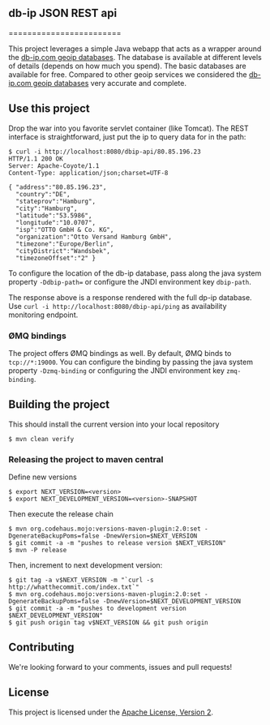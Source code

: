 ## db-ip JSON REST api
========================

This project leverages a simple Java webapp that acts as a wrapper around the [db-ip.com geoip databases](https://db-ip.com/db/).
The database is available at different levels of details (depends on how much you spend). The basic databases are available for free. Compared to other geoip services we considered the [db-ip.com geoip databases](https://db-ip.com/db/) very accurate and complete.

## Use this project

Drop the war into you favorite servlet container (like Tomcat). The REST interface is straightforward, just put the ip to query data for in the path:

    $ curl -i http://localhost:8080/dbip-api/80.85.196.23
    HTTP/1.1 200 OK
    Server: Apache-Coyote/1.1
    Content-Type: application/json;charset=UTF-8
    
    { "address":"80.85.196.23",
      "country":"DE",
      "stateprov":"Hamburg",
      "city":"Hamburg",
      "latitude":"53.5986",
      "longitude":"10.0707",
      "isp":"OTTO GmbH & Co. KG",
      "organization":"Otto Versand Hamburg GmbH",
      "timezone":"Europe/Berlin",
      "cityDistrict":"Wandsbek",
      "timezoneOffset":"2" }

To configure the location of the db-ip database, pass along the java system property `-Ddbip-path=` or configure the JNDI environment key `dbip-path`.

The response above is a response rendered with the full dp-ip database. Use `curl -i http://localhost:8080/dbip-api/ping` as availability monitoring endpoint.

### ØMQ bindings

The project offers ØMQ bindings as well. By default, ØMQ binds to `tcp://*:19000`. You can configure the binding by passing the java system property `-Dzmq-binding` or configuring the JNDI environment key `zmq-binding`.

## Building the project

This should install the current version into your local repository

    $ mvn clean verify
    
### Releasing the project to maven central
    
Define new versions
    
    $ export NEXT_VERSION=<version>
    $ export NEXT_DEVELOPMENT_VERSION=<version>-SNAPSHOT

Then execute the release chain

    $ mvn org.codehaus.mojo:versions-maven-plugin:2.0:set -DgenerateBackupPoms=false -DnewVersion=$NEXT_VERSION
    $ git commit -a -m "pushes to release version $NEXT_VERSION"
    $ mvn -P release
    
Then, increment to next development version:
    
    $ git tag -a v$NEXT_VERSION -m "`curl -s http://whatthecommit.com/index.txt`"
    $ mvn org.codehaus.mojo:versions-maven-plugin:2.0:set -DgenerateBackupPoms=false -DnewVersion=$NEXT_DEVELOPMENT_VERSION
    $ git commit -a -m "pushes to development version $NEXT_DEVELOPMENT_VERSION"
    $ git push origin tag v$NEXT_VERSION && git push origin

## Contributing

We're looking forward to your comments, issues and pull requests!

## License

This project is licensed under the [Apache License, Version 2](http://www.apache.org/licenses/LICENSE-2.0.html).